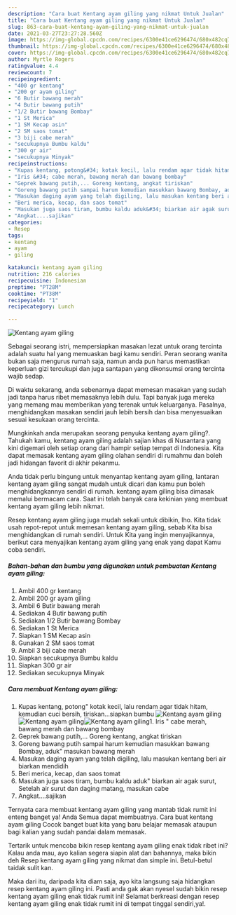 ```yaml
---
description: "Cara buat Kentang ayam giling yang nikmat Untuk Jualan"
title: "Cara buat Kentang ayam giling yang nikmat Untuk Jualan"
slug: 863-cara-buat-kentang-ayam-giling-yang-nikmat-untuk-jualan
date: 2021-03-27T23:27:28.560Z
image: https://img-global.cpcdn.com/recipes/6300e41ce6296474/680x482cq70/kentang-ayam-giling-foto-resep-utama.jpg
thumbnail: https://img-global.cpcdn.com/recipes/6300e41ce6296474/680x482cq70/kentang-ayam-giling-foto-resep-utama.jpg
cover: https://img-global.cpcdn.com/recipes/6300e41ce6296474/680x482cq70/kentang-ayam-giling-foto-resep-utama.jpg
author: Myrtle Rogers
ratingvalue: 4.4
reviewcount: 7
recipeingredient:
- "400 gr kentang"
- "200 gr ayam giling"
- "6 Butir bawang merah"
- "4 Butir bawang putih"
- "1/2 Butir bawang Bombay"
- "1 St Merica"
- "1 SM Kecap asin"
- "2 SM saos tomat"
- "3 biji cabe merah"
- "secukupnya Bumbu kaldu"
- "300 gr air"
- "secukupnya Minyak"
recipeinstructions:
- "Kupas kentang, potong&#34; kotak kecil, lalu rendam agar tidak hitam, kemudian cuci bersih, tiriskan...siapkan bumbu"
- "Iris &#34; cabe merah, bawang merah dan bawang bombay"
- "Geprek bawang putih,... Goreng kentang, angkat tiriskan"
- "Goreng bawang putih sampai harum kemudian masukkan bawang Bombay, aduk&#34; masukan bawang merah"
- "Masukan daging ayam yang telah digiling, lalu masukan kentang beri air biarkan mendidih"
- "Beri merica, kecap, dan saos tomat"
- "Masukan juga saos tiram, bumbu kaldu aduk&#34; biarkan air agak surut, Setelah air surut dan daging matang, masukan cabe"
- "Angkat....sajikan"
categories:
- Resep
tags:
- kentang
- ayam
- giling

katakunci: kentang ayam giling 
nutrition: 216 calories
recipecuisine: Indonesian
preptime: "PT28M"
cooktime: "PT38M"
recipeyield: "1"
recipecategory: Lunch

---
```



![Kentang ayam giling](https://img-global.cpcdn.com/recipes/6300e41ce6296474/680x482cq70/kentang-ayam-giling-foto-resep-utama.jpg)

Sebagai seorang istri, mempersiapkan masakan lezat untuk orang tercinta adalah suatu hal yang memuaskan bagi kamu sendiri. Peran seorang  wanita bukan saja mengurus rumah saja, namun anda pun harus memastikan keperluan gizi tercukupi dan juga santapan yang dikonsumsi orang tercinta wajib sedap.

Di waktu  sekarang, anda sebenarnya dapat memesan masakan yang sudah jadi tanpa harus ribet memasaknya lebih dulu. Tapi banyak juga mereka yang memang mau memberikan yang terenak untuk keluarganya. Pasalnya, menghidangkan masakan sendiri jauh lebih bersih dan bisa menyesuaikan sesuai kesukaan orang tercinta. 



Mungkinkah anda merupakan seorang penyuka kentang ayam giling?. Tahukah kamu, kentang ayam giling adalah sajian khas di Nusantara yang kini digemari oleh setiap orang dari hampir setiap tempat di Indonesia. Kita dapat memasak kentang ayam giling olahan sendiri di rumahmu dan boleh jadi hidangan favorit di akhir pekanmu.

Anda tidak perlu bingung untuk menyantap kentang ayam giling, lantaran kentang ayam giling sangat mudah untuk dicari dan kamu pun boleh menghidangkannya sendiri di rumah. kentang ayam giling bisa dimasak memalui bermacam cara. Saat ini telah banyak cara kekinian yang membuat kentang ayam giling lebih nikmat.

Resep kentang ayam giling juga mudah sekali untuk dibikin, lho. Kita tidak usah repot-repot untuk memesan kentang ayam giling, sebab Kita bisa menghidangkan di rumah sendiri. Untuk Kita yang ingin menyajikannya, berikut cara menyajikan kentang ayam giling yang enak yang dapat Kamu coba sendiri.

<!--inarticleads1-->

##### Bahan-bahan dan bumbu yang digunakan untuk pembuatan Kentang ayam giling:

1. Ambil 400 gr kentang
1. Ambil 200 gr ayam giling
1. Ambil 6 Butir bawang merah
1. Sediakan 4 Butir bawang putih
1. Sediakan 1/2 Butir bawang Bombay
1. Sediakan 1 St Merica
1. Siapkan 1 SM Kecap asin
1. Gunakan 2 SM saos tomat
1. Ambil 3 biji cabe merah
1. Siapkan secukupnya Bumbu kaldu
1. Siapkan 300 gr air
1. Sediakan secukupnya Minyak




<!--inarticleads2-->

##### Cara membuat Kentang ayam giling:

1. Kupas kentang, potong&#34; kotak kecil, lalu rendam agar tidak hitam, kemudian cuci bersih, tiriskan...siapkan bumbu
<img src="https://img-global.cpcdn.com/steps/d976b236a9884d72/160x128cq70/kentang-ayam-giling-langkah-memasak-1-foto.jpg" alt="Kentang ayam giling"><img src="https://img-global.cpcdn.com/steps/12c5cac841e26f02/160x128cq70/kentang-ayam-giling-langkah-memasak-1-foto.jpg" alt="Kentang ayam giling"><img src="https://img-global.cpcdn.com/steps/db9e41a6470c33a0/160x128cq70/kentang-ayam-giling-langkah-memasak-1-foto.jpg" alt="Kentang ayam giling">1. Iris &#34; cabe merah, bawang merah dan bawang bombay
1. Geprek bawang putih,... Goreng kentang, angkat tiriskan
1. Goreng bawang putih sampai harum kemudian masukkan bawang Bombay, aduk&#34; masukan bawang merah
1. Masukan daging ayam yang telah digiling, lalu masukan kentang beri air biarkan mendidih
1. Beri merica, kecap, dan saos tomat
1. Masukan juga saos tiram, bumbu kaldu aduk&#34; biarkan air agak surut, Setelah air surut dan daging matang, masukan cabe
1. Angkat....sajikan




Ternyata cara membuat kentang ayam giling yang mantab tidak rumit ini enteng banget ya! Anda Semua dapat membuatnya. Cara buat kentang ayam giling Cocok banget buat kita yang baru belajar memasak ataupun bagi kalian yang sudah pandai dalam memasak.

Tertarik untuk mencoba bikin resep kentang ayam giling enak tidak ribet ini? Kalau anda mau, ayo kalian segera siapin alat dan bahannya, maka bikin deh Resep kentang ayam giling yang nikmat dan simple ini. Betul-betul taidak sulit kan. 

Maka dari itu, daripada kita diam saja, ayo kita langsung saja hidangkan resep kentang ayam giling ini. Pasti anda gak akan nyesel sudah bikin resep kentang ayam giling enak tidak rumit ini! Selamat berkreasi dengan resep kentang ayam giling enak tidak rumit ini di tempat tinggal sendiri,ya!.

